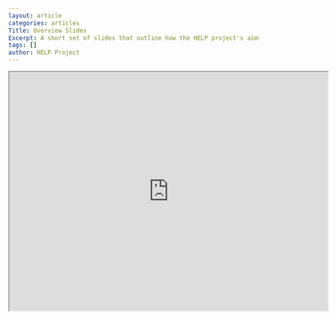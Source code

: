 ```yaml
---
layout: article
categories: articles
Title: Overview Slides
Excerpt: A short set of slides that outline how the HELP project's aims and how it will run
tags: []
author: HELP Project
---
```



<iframe src="https://drive.google.com/file/d/1kgj6Si2ms77-7M7WdaBMXnZnKE23ynHu/preview" width="640" height="480"></iframe>
